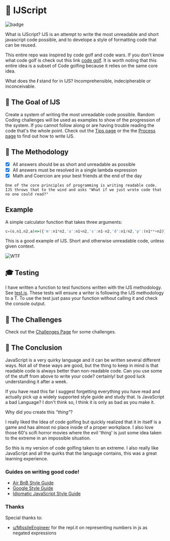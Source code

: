 # :japanese_goblin: IJScript

![badge](https://img.shields.io/badge/Version-+!''.+!''-green)

What is IJScript? IJS is an attempt to write the most unreadable and short javascript code possible, and to develope a style of formatting code that can be reused.

This entire repo was inspired by code golf and code wars. If you don't know what code golf is check out this link [code golf](https://dev.to/healeycodes/answered-what-the-heck-is-code-golf-48pi). It is worth noting that this entire idea is a subset of Code golfing because it relies on the same core idea.

What does the ***I*** stand for in IJS? Incomprehensible, indecipherable or inconceivable.

## :dart: The Goal of IJS

Create a system of writing the most unreadable code possible. Random Coding challenges will be used as examples to show of the progression of the system. If you cannot follow along or are having trouble reading the code that's the whole point. Check out the [Tips page](Tips.md) or the the [Process page](Process.md) to find out how to write IJS.

## :art: The Methodology

- [x] All answers should be as short and unreadable as possible
- [x] All answers must be resolved in a single lambda expression
- [x] Math and Coercion are your best friends at the end of the day

`One of the core principles of programming is writing readable code. IJS throws that to the wind and asks "What if we just wrote code that no one could read?"`

## Example

A simple calculator function that takes three arguments:

```JavaScript
c=(o,n1,n2,a)=>({'m':n1*n2,'a':n1+n2,'s':n1-n2,'d':n1/n2,'p':(n1**+n2)}[o[+[]]]||a+' operator')
```

This is a good example of IJS. Short and otherwise unreadable code, unless given context.

![WTF](https://media.tenor.com/images/88d97fbeb4a01f923012b103417f7cb1/tenor.gif)

## :mortar_board: Testing

I have written a function to test functions written with the IJS methodology. See [test.js](test.js). These tests will ensure a writer is following the IJS methodology to a T. To use the test just pass your function without calling it and check the console output.

## :100: The Challenges

Check out the [Challenges Page](Challenges.md) for some challenges.

## :tada: The Conclusion

JavaScript is a very quirky language and it can be written several different ways. Not all of these ways are good, but the thing to keep in mind is that readable code is always better than non-readable code. Can you use some of the stuff from above to write your code? certainly! but good luck understanding it after a week.

If you have read this far I suggest forgetting everything you have read and actually pick up a widely supported style guide and study that. Is JavaScript a bad Language? I don't think so, I think it is only as bad as you make it.

Why did you create this _"thing"_?

I really liked the Idea of code golfing but quickly realized that it in itself is a game and has almost no place inside of a proper workplace. I also love those 60's scifi horror movies where the evil 'thing' is just some idea taken to the extreme in an impossible situation.

So this is my version of code golfing taken to an extreme. I also really like JavaScript and all the quirks that the language contains, this was a great learning experience.

### Guides on writing good code!

- [Air BnB Style Guide](https://github.com/airbnb/javascript)
- [Google Style Guide](https://google.github.io/styleguide/jsguide.html)
- [Idiomatic JavaScript Style Guide](https://github.com/rwaldron/idiomatic.js/)

### Thanks

Special thanks to:

- [u/MissileEngineer](reddit.com/user/MissileEngineer) for the repl.it on representing numbers in js as negated expressions
